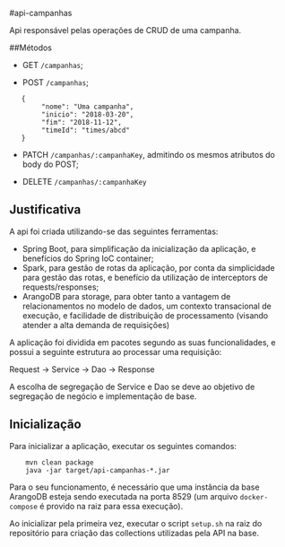#api-campanhas

Api responsável pelas operações de CRUD de uma campanha.

##Métodos

- GET `/campanhas`;

- POST `/campanhas`;

```
   {
        "nome": "Uma campanha",
        "inicio": "2018-03-20",
        "fim": "2018-11-12",
        "timeId": "times/abcd"
   }
```

- PATCH `/campanhas/:campanhaKey`, admitindo os mesmos atributos do body do POST;

- DELETE `/campanhas/:campanhaKey`

## Justificativa

A api foi criada utilizando-se das seguintes ferramentas:

- Spring Boot, para simplificação da inicialização da aplicação, e benefícios do Spring IoC container;
- Spark, para gestão de rotas da aplicação, por conta da simplicidade para gestão das rotas, e benefício 
da utilização de interceptors de requests/responses;
- ArangoDB para storage, para obter tanto a vantagem de relacionamentos no modelo de dados, um contexto transacional de execução, 
e facilidade de distribuição de processamento (visando atender a alta demanda de requisições)

A aplicação foi dividida em pacotes segundo as suas funcionalidades, e possui a seguinte estrutura ao processar uma requisição:

Request -> Service -> Dao -> Response

A escolha de segregação de Service e Dao se deve ao objetivo de segregação de negócio e implementação de base.

## Inicialização

Para inicializar a aplicação, executar os seguintes comandos:

```
    mvn clean package
    java -jar target/api-campanhas-*.jar
```

Para o seu funcionamento, é necessário que uma instância da base ArangoDB esteja sendo executada na porta 8529
(um arquivo `docker-compose` é provido na raiz para essa execução).

Ao inicializar pela primeira vez, executar o script `setup.sh` na raiz do repositório para criação das collections 
utilizadas pela API na base.